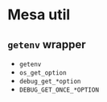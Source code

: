 Mesa util
=========

## `getenv` wrapper

- `getenv`
- `os_get_option`
- `debug_get_*option`
- `DEBUG_GET_ONCE_*OPTION`
